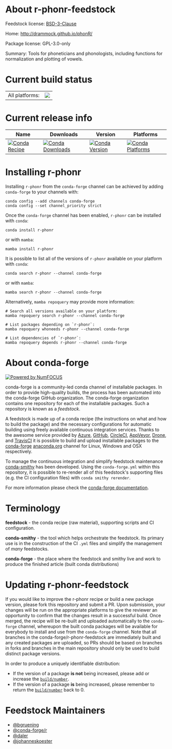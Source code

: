 About r-phonr-feedstock
=======================

Feedstock license: [BSD-3-Clause](https://github.com/conda-forge/r-phonr-feedstock/blob/main/LICENSE.txt)

Home: http://drammock.github.io/phonR/

Package license: GPL-3.0-only

Summary: Tools for phoneticians and phonologists, including functions for normalization and plotting of vowels.

Current build status
====================


<table><tr><td>All platforms:</td>
    <td>
      <a href="https://dev.azure.com/conda-forge/feedstock-builds/_build/latest?definitionId=3429&branchName=main">
        <img src="https://dev.azure.com/conda-forge/feedstock-builds/_apis/build/status/r-phonr-feedstock?branchName=main">
      </a>
    </td>
  </tr>
</table>

Current release info
====================

| Name | Downloads | Version | Platforms |
| --- | --- | --- | --- |
| [![Conda Recipe](https://img.shields.io/badge/recipe-r--phonr-green.svg)](https://anaconda.org/conda-forge/r-phonr) | [![Conda Downloads](https://img.shields.io/conda/dn/conda-forge/r-phonr.svg)](https://anaconda.org/conda-forge/r-phonr) | [![Conda Version](https://img.shields.io/conda/vn/conda-forge/r-phonr.svg)](https://anaconda.org/conda-forge/r-phonr) | [![Conda Platforms](https://img.shields.io/conda/pn/conda-forge/r-phonr.svg)](https://anaconda.org/conda-forge/r-phonr) |

Installing r-phonr
==================

Installing `r-phonr` from the `conda-forge` channel can be achieved by adding `conda-forge` to your channels with:

```
conda config --add channels conda-forge
conda config --set channel_priority strict
```

Once the `conda-forge` channel has been enabled, `r-phonr` can be installed with `conda`:

```
conda install r-phonr
```

or with `mamba`:

```
mamba install r-phonr
```

It is possible to list all of the versions of `r-phonr` available on your platform with `conda`:

```
conda search r-phonr --channel conda-forge
```

or with `mamba`:

```
mamba search r-phonr --channel conda-forge
```

Alternatively, `mamba repoquery` may provide more information:

```
# Search all versions available on your platform:
mamba repoquery search r-phonr --channel conda-forge

# List packages depending on `r-phonr`:
mamba repoquery whoneeds r-phonr --channel conda-forge

# List dependencies of `r-phonr`:
mamba repoquery depends r-phonr --channel conda-forge
```


About conda-forge
=================

[![Powered by
NumFOCUS](https://img.shields.io/badge/powered%20by-NumFOCUS-orange.svg?style=flat&colorA=E1523D&colorB=007D8A)](https://numfocus.org)

conda-forge is a community-led conda channel of installable packages.
In order to provide high-quality builds, the process has been automated into the
conda-forge GitHub organization. The conda-forge organization contains one repository
for each of the installable packages. Such a repository is known as a *feedstock*.

A feedstock is made up of a conda recipe (the instructions on what and how to build
the package) and the necessary configurations for automatic building using freely
available continuous integration services. Thanks to the awesome service provided by
[Azure](https://azure.microsoft.com/en-us/services/devops/), [GitHub](https://github.com/),
[CircleCI](https://circleci.com/), [AppVeyor](https://www.appveyor.com/),
[Drone](https://cloud.drone.io/welcome), and [TravisCI](https://travis-ci.com/)
it is possible to build and upload installable packages to the
[conda-forge](https://anaconda.org/conda-forge) [anaconda.org](https://anaconda.org/)
channel for Linux, Windows and OSX respectively.

To manage the continuous integration and simplify feedstock maintenance
[conda-smithy](https://github.com/conda-forge/conda-smithy) has been developed.
Using the ``conda-forge.yml`` within this repository, it is possible to re-render all of
this feedstock's supporting files (e.g. the CI configuration files) with ``conda smithy rerender``.

For more information please check the [conda-forge documentation](https://conda-forge.org/docs/).

Terminology
===========

**feedstock** - the conda recipe (raw material), supporting scripts and CI configuration.

**conda-smithy** - the tool which helps orchestrate the feedstock.
                   Its primary use is in the construction of the CI ``.yml`` files
                   and simplify the management of *many* feedstocks.

**conda-forge** - the place where the feedstock and smithy live and work to
                  produce the finished article (built conda distributions)


Updating r-phonr-feedstock
==========================

If you would like to improve the r-phonr recipe or build a new
package version, please fork this repository and submit a PR. Upon submission,
your changes will be run on the appropriate platforms to give the reviewer an
opportunity to confirm that the changes result in a successful build. Once
merged, the recipe will be re-built and uploaded automatically to the
`conda-forge` channel, whereupon the built conda packages will be available for
everybody to install and use from the `conda-forge` channel.
Note that all branches in the conda-forge/r-phonr-feedstock are
immediately built and any created packages are uploaded, so PRs should be based
on branches in forks and branches in the main repository should only be used to
build distinct package versions.

In order to produce a uniquely identifiable distribution:
 * If the version of a package **is not** being increased, please add or increase
   the [``build/number``](https://docs.conda.io/projects/conda-build/en/latest/resources/define-metadata.html#build-number-and-string).
 * If the version of a package **is** being increased, please remember to return
   the [``build/number``](https://docs.conda.io/projects/conda-build/en/latest/resources/define-metadata.html#build-number-and-string)
   back to 0.

Feedstock Maintainers
=====================

* [@bgruening](https://github.com/bgruening/)
* [@conda-forge/r](https://github.com/conda-forge/r/)
* [@daler](https://github.com/daler/)
* [@johanneskoester](https://github.com/johanneskoester/)

